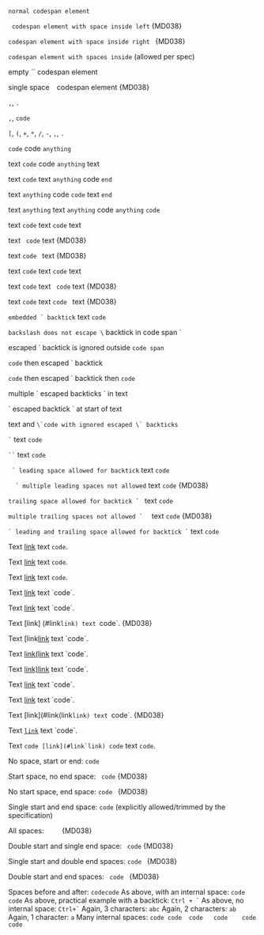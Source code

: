 `normal codespan element`

` codespan element with space inside left` {MD038}

`codespan element with space inside right ` {MD038}

` codespan element with spaces inside ` (allowed per spec)

empty `` codespan element

single space ` ` codespan element {MD038}

`,`, `.`

`,`, `code`

`[`, `(`, `+`, `*`, `/`, `-`, `,`, `.`

`code` code `anything`

text `code` code `anything` text

text `code` text `anything` code `end`

text `anything` code `code` text `end`

text `anything` text `anything` code `anything` `code`

text ``code`` text ``code`` text

text `` code`` text {MD038}

text ``code `` text {MD038}

text ```code``` text ```code``` text

text ```code``` text `` code`` text {MD038}

text ```code``` text ``code `` text {MD038}

``embedded ` backtick`` text `code`

`backslash does not escape \` backtick in code span `

escaped \` backtick is ignored outside `code span`

`code` then escaped \` backtick

``code`` then escaped \` backtick then `code`

multiple \` escaped backticks \` in text

\` escaped backtick \` at start of text

text and ``\`code with ignored escaped \` backticks``

`` ` `` text `code`

` `` ` text `code`

``` ` leading space allowed for backtick``` text `code`

```  ` multiple leading spaces not allowed``` text `code` {MD038}

``trailing space allowed for backtick ` `` text `code`

``multiple trailing spaces not allowed `  `` text `code` {MD038}

`` ` leading and trailing space allowed for backtick ` `` text `code`

Text [link](https://example.com/link`link) text `code`.

Text [link](https://example.com/link```link) text ```code```.

Text [link](https://example.com/link`link`link`link) text `code`.

Text [link](https://example.com/link "title`title") text `code`.

Text [link](#link`link) text `code`.

Text [link] (#link`link) text `code`. {MD038}

Text [link[link](#link`link) text `code`.

Text [link(link](#link`link) text `code`.

Text [link)link](#link`link) text `code`.

Text [link](#link[link`link) text `code`.

Text [link](#link]link`link) text `code`.

Text [link](#link(link`link) text `code`. {MD038}

Text [`link`](xref:custom.link`1) text `code`.

Text ``code [link](#link`link) code`` text `code`.

No space, start or end: `code`

Start space, no end space: ` code` {MD038}

No start space, end space: `code ` {MD038}

Single start and end space: ` code ` (explicitly allowed/trimmed by the specification)

All spaces: `    ` {MD038}

Double start and single end space: `  code ` {MD038}

Single start and double end spaces: ` code  ` {MD038}

Double start and end spaces: `  code  ` {MD038}

Spaces before and after: ` codecode `
As above, with an internal space: ` code code `
As above, practical example with a backtick: `` Ctrl + ` ``
As above, no internal space: `` Ctrl+` ``
Again, 3 characters: ` abc `
Again, 2 characters: ` ab `
Again, 1 character: ` a `
Many internal spaces: ` code code  code   code    code     code `
